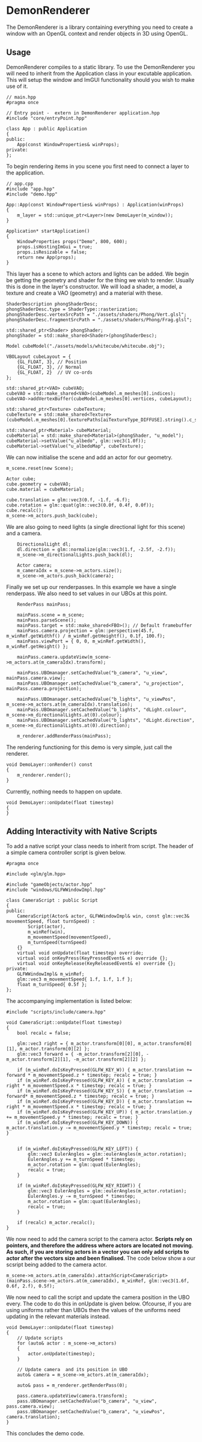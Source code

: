 # DemonRenderer

The DemonRenderer is a library containing everything you need to create a window with an OpenGL context and render objects in 3D using OpenGL. 

## Usage

DemonRenderer compiles to a static library. 
To use the DemonRenderer you will need to inherit from the Application class in your excutable application.
This will setup the window and ImGUI functionality should you wish to make use of it.

```
// main.hpp
#pragma once

// Entry point -  extern in DemonRenderer application.hpp
#include "core/entryPoint.hpp"

class App : public Application
{
public:
	App(const WindowProperties& winProps);
private:
};

```

To begin rendering items in you scene you first need to connect a layer to the application.
```
// app.cpp
#include "app.hpp"
#include "demo.hpp"

App::App(const WindowProperties& winProps) : Application(winProps)
{
	m_layer = std::unique_ptr<Layer>(new DemoLayer(m_window));
}

Application* startApplication()
{
	WindowProperties props("Demo", 800, 600);
	props.isHostingImGui = true;
	props.isResizable = false;
	return new App(props);
}
```
This layer has a scene to which actors and lights can be added. We begin be getting the geometry and shader for the thing we wish to render.  Usually this is done in the layer's constructor.  We will load a shader, a model, a texture and create a VAO (geometry) and a material with these.
```
ShaderDescription phongShaderDesc;
phongShaderDesc.type = ShaderType::rasterization;
phongShaderDesc.vertexSrcPath = "./assets/shaders/Phong/Vert.glsl";
phongShaderDesc.fragmentSrcPath = "./assets/shaders/Phong/Frag.glsl";

std::shared_ptr<Shader> phongShader;
phongShader = std::make_shared<Shader>(phongShaderDesc);

Model cubeModel("./assets/models/whitecube/whitecube.obj");

VBOLayout cubeLayout = {
	{GL_FLOAT, 3}, // Position
	{GL_FLOAT, 3}, // Normal
	{GL_FLOAT, 2}  // UV co-ords
};

std::shared_ptr<VAO> cubeVAO;
cubeVAO = std::make_shared<VAO>(cubeModel.m_meshes[0].indices);
cubeVAO->addVertexBuffer(cubeModel.m_meshes[0].vertices, cubeLayout);

std::shared_ptr<Texture> cubeTexture;
cubeTexture = std::make_shared<Texture>(cubeModel.m_meshes[0].texturePaths[aiTextureType_DIFFUSE].string().c_str());

std::shared_ptr<Material> cubeMaterial;
cubeMaterial = std::make_shared<Material>(phongShader, "u_model");
cubeMaterial->setValue("u_albedo", glm::vec3(1.0f));
cubeMaterial->setValue("u_albedoMap", cubeTexture);
```
We can now initialise the scene and add an actor for our geometry.
```
m_scene.reset(new Scene);

Actor cube;
cube.geometry = cubeVAO;
cube.material = cubeMaterial;

cube.translation = glm::vec3(0.f, -1.f, -6.f);
cube.rotation = glm::quat(glm::vec3(0.0f, 0.4f, 0.0f));
cube.recalc();
m_scene->m_actors.push_back(cube);
```
We are also going to need lights (a single directional light for this scene) and a camera.
```
	DirectionalLight dl;
	dl.direction = glm::normalize(glm::vec3(1.f, -2.5f, -2.f));
	m_scene->m_directionalLights.push_back(dl);

	Actor camera;
	m_cameraIdx = m_scene->m_actors.size();
	m_scene->m_actors.push_back(camera);
```
Finally we set up our renderpasses.  In this example we have a single renderpass.  We also need to set values in our UBOs at this point.
```
	RenderPass mainPass;

	mainPass.scene = m_scene;
	mainPass.parseScene();
	mainPass.target = std::make_shared<FBO>(); // Default framebuffer
	mainPass.camera.projection = glm::perspective(45.f, m_winRef.getWidthf() / m_winRef.getHeightf(), 0.1f, 100.f);
	mainPass.viewPort = { 0, 0, m_winRef.getWidth(), m_winRef.getHeight() };

	mainPass.camera.updateView(m_scene->m_actors.at(m_cameraIdx).transform);

	mainPass.UBOmanager.setCachedValue("b_camera", "u_view", mainPass.camera.view);
	mainPass.UBOmanager.setCachedValue("b_camera", "u_projection", mainPass.camera.projection);

	mainPass.UBOmanager.setCachedValue("b_lights", "u_viewPos", m_scene->m_actors.at(m_cameraIdx).translation);
	mainPass.UBOmanager.setCachedValue("b_lights", "dLight.colour", m_scene->m_directionalLights.at(0).colour);
	mainPass.UBOmanager.setCachedValue("b_lights", "dLight.direction", m_scene->m_directionalLights.at(0).direction);

	m_renderer.addRenderPass(mainPass);
```
The rendering functioning for this demo is very simple, just call the renderer.
```
void DemoLayer::onRender() const
{
	m_renderer.render();
}
```
Currently, nothing needs to happen on update.
```
void DemoLayer::onUpdate(float timestep)
{
}
```
## Adding Interactivity with Native Scripts

To add a native script your class needs to inherit from script.  The header of a simple camera controller script is given below.
```
#pragma once

#include <glm/glm.hpp>

#include "gameObjects/actor.hpp"
#include "windows/GLFWWindowImpl.hpp"

class CameraScript : public Script
{
public:
	CameraScript(Actor& actor, GLFWWindowImpl& win, const glm::vec3& movementSpeed, float turnSpeed) :
		Script(actor),
		m_winRef(win),
		m_movementSpeed(movementSpeed),
		m_turnSpeed(turnSpeed)
	{}
	virtual void onUpdate(float timestep) override;
	virtual void onKeyPress(KeyPressedEvent& e) override {};
	virtual void onKeyRelease(KeyReleasedEvent& e) override {};
private:
	GLFWWindowImpl& m_winRef;
	glm::vec3 m_movementSpeed{ 1.f, 1.f, 1.f };
	float m_turnSpeed{ 0.5f };
};
```
The accompanying implementation is listed below:
```
#include "scripts/include/camera.hpp"

void CameraScript::onUpdate(float timestep)
{
	bool recalc = false;

	glm::vec3 right = { m_actor.transform[0][0], m_actor.transform[0][1], m_actor.transform[0][2] };
	glm::vec3 forward = { -m_actor.transform[2][0], -m_actor.transform[2][1], -m_actor.transform[2][2] };

	if (m_winRef.doIsKeyPressed(GLFW_KEY_W)) { m_actor.translation += forward * m_movementSpeed.z * timestep; recalc = true; }
	if (m_winRef.doIsKeyPressed(GLFW_KEY_A)) { m_actor.translation -= right * m_movementSpeed.x * timestep; recalc = true; }
	if (m_winRef.doIsKeyPressed(GLFW_KEY_S)) { m_actor.translation -= forward* m_movementSpeed.z * timestep; recalc = true; }
	if (m_winRef.doIsKeyPressed(GLFW_KEY_D)) { m_actor.translation += right * m_movementSpeed.x * timestep; recalc = true; }
	if (m_winRef.doIsKeyPressed(GLFW_KEY_UP)) { m_actor.translation.y += m_movementSpeed.y * timestep; recalc = true; }
	if (m_winRef.doIsKeyPressed(GLFW_KEY_DOWN)) { m_actor.translation.y -= m_movementSpeed.y * timestep; recalc = true; }


	if (m_winRef.doIsKeyPressed(GLFW_KEY_LEFT)) {
		glm::vec3 EulerAngles = glm::eulerAngles(m_actor.rotation);
		EulerAngles.y += m_turnSpeed * timestep;
		m_actor.rotation = glm::quat(EulerAngles);
		recalc = true;
	}

	if (m_winRef.doIsKeyPressed(GLFW_KEY_RIGHT)) {
		glm::vec3 EulerAngles = glm::eulerAngles(m_actor.rotation);
		EulerAngles.y -= m_turnSpeed * timestep;
		m_actor.rotation = glm::quat(EulerAngles);
		recalc = true;
	}

	if (recalc) m_actor.recalc();
}

```

We now need to add the camera script to the camera actor. **Scripts rely on pointers, and therefore the address where actors are located not moving. As such, if you are storing actors in a vector you can only add scripts to actor after the vectors size and been finalised.**  The code below show a our scsript being added to the camera actor.
```
m_scene->m_actors.at(m_cameraIdx).attachScript<CameraScript>(mainPass.scene->m_actors.at(m_cameraIdx), m_winRef, glm::vec3(1.6f, 0.6f, 2.f), 0.5f);
```
We now need to call the script and update the camera position in the UBO every.  The code to do this in onUpdate is given below.  Ofcourse, if you are using uniforms rather than UBOs then the values of the uniforms need updating in the relevant materials instead.
```
void DemoLayer::onUpdate(float timestep)
{
	// Update scripts
	for (auto& actor : m_scene->m_actors)
	{
		actor.onUpdate(timestep);
	}

	// Update camera  and its position in UBO
	auto& camera = m_scene->m_actors.at(m_cameraIdx);

	auto& pass = m_renderer.getRenderPass(0);

	pass.camera.updateView(camera.transform);
	pass.UBOmanager.setCachedValue("b_camera", "u_view", pass.camera.view);
	pass.UBOmanager.setCachedValue("b_camera", "u_viewPos", camera.translation);
}
```
This concludes the demo code.

